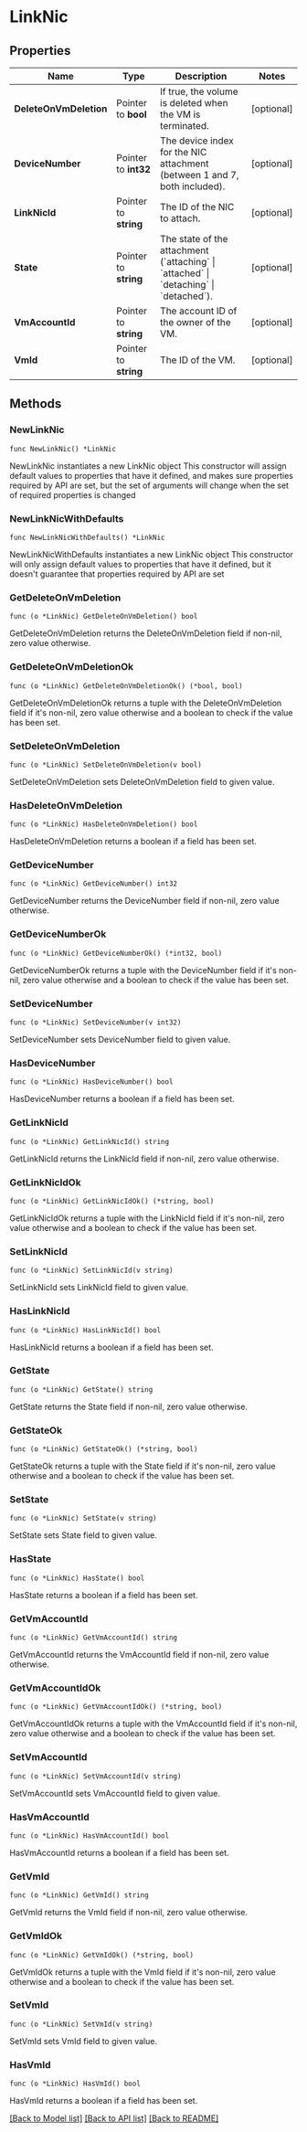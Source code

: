 # LinkNic

## Properties

Name | Type | Description | Notes
------------ | ------------- | ------------- | -------------
**DeleteOnVmDeletion** | Pointer to **bool** | If true, the volume is deleted when the VM is terminated. | [optional] 
**DeviceNumber** | Pointer to **int32** | The device index for the NIC attachment (between 1 and 7, both included). | [optional] 
**LinkNicId** | Pointer to **string** | The ID of the NIC to attach. | [optional] 
**State** | Pointer to **string** | The state of the attachment (&#x60;attaching&#x60; \\| &#x60;attached&#x60; \\| &#x60;detaching&#x60; \\| &#x60;detached&#x60;). | [optional] 
**VmAccountId** | Pointer to **string** | The account ID of the owner of the VM. | [optional] 
**VmId** | Pointer to **string** | The ID of the VM. | [optional] 

## Methods

### NewLinkNic

`func NewLinkNic() *LinkNic`

NewLinkNic instantiates a new LinkNic object
This constructor will assign default values to properties that have it defined,
and makes sure properties required by API are set, but the set of arguments
will change when the set of required properties is changed

### NewLinkNicWithDefaults

`func NewLinkNicWithDefaults() *LinkNic`

NewLinkNicWithDefaults instantiates a new LinkNic object
This constructor will only assign default values to properties that have it defined,
but it doesn't guarantee that properties required by API are set

### GetDeleteOnVmDeletion

`func (o *LinkNic) GetDeleteOnVmDeletion() bool`

GetDeleteOnVmDeletion returns the DeleteOnVmDeletion field if non-nil, zero value otherwise.

### GetDeleteOnVmDeletionOk

`func (o *LinkNic) GetDeleteOnVmDeletionOk() (*bool, bool)`

GetDeleteOnVmDeletionOk returns a tuple with the DeleteOnVmDeletion field if it's non-nil, zero value otherwise
and a boolean to check if the value has been set.

### SetDeleteOnVmDeletion

`func (o *LinkNic) SetDeleteOnVmDeletion(v bool)`

SetDeleteOnVmDeletion sets DeleteOnVmDeletion field to given value.

### HasDeleteOnVmDeletion

`func (o *LinkNic) HasDeleteOnVmDeletion() bool`

HasDeleteOnVmDeletion returns a boolean if a field has been set.

### GetDeviceNumber

`func (o *LinkNic) GetDeviceNumber() int32`

GetDeviceNumber returns the DeviceNumber field if non-nil, zero value otherwise.

### GetDeviceNumberOk

`func (o *LinkNic) GetDeviceNumberOk() (*int32, bool)`

GetDeviceNumberOk returns a tuple with the DeviceNumber field if it's non-nil, zero value otherwise
and a boolean to check if the value has been set.

### SetDeviceNumber

`func (o *LinkNic) SetDeviceNumber(v int32)`

SetDeviceNumber sets DeviceNumber field to given value.

### HasDeviceNumber

`func (o *LinkNic) HasDeviceNumber() bool`

HasDeviceNumber returns a boolean if a field has been set.

### GetLinkNicId

`func (o *LinkNic) GetLinkNicId() string`

GetLinkNicId returns the LinkNicId field if non-nil, zero value otherwise.

### GetLinkNicIdOk

`func (o *LinkNic) GetLinkNicIdOk() (*string, bool)`

GetLinkNicIdOk returns a tuple with the LinkNicId field if it's non-nil, zero value otherwise
and a boolean to check if the value has been set.

### SetLinkNicId

`func (o *LinkNic) SetLinkNicId(v string)`

SetLinkNicId sets LinkNicId field to given value.

### HasLinkNicId

`func (o *LinkNic) HasLinkNicId() bool`

HasLinkNicId returns a boolean if a field has been set.

### GetState

`func (o *LinkNic) GetState() string`

GetState returns the State field if non-nil, zero value otherwise.

### GetStateOk

`func (o *LinkNic) GetStateOk() (*string, bool)`

GetStateOk returns a tuple with the State field if it's non-nil, zero value otherwise
and a boolean to check if the value has been set.

### SetState

`func (o *LinkNic) SetState(v string)`

SetState sets State field to given value.

### HasState

`func (o *LinkNic) HasState() bool`

HasState returns a boolean if a field has been set.

### GetVmAccountId

`func (o *LinkNic) GetVmAccountId() string`

GetVmAccountId returns the VmAccountId field if non-nil, zero value otherwise.

### GetVmAccountIdOk

`func (o *LinkNic) GetVmAccountIdOk() (*string, bool)`

GetVmAccountIdOk returns a tuple with the VmAccountId field if it's non-nil, zero value otherwise
and a boolean to check if the value has been set.

### SetVmAccountId

`func (o *LinkNic) SetVmAccountId(v string)`

SetVmAccountId sets VmAccountId field to given value.

### HasVmAccountId

`func (o *LinkNic) HasVmAccountId() bool`

HasVmAccountId returns a boolean if a field has been set.

### GetVmId

`func (o *LinkNic) GetVmId() string`

GetVmId returns the VmId field if non-nil, zero value otherwise.

### GetVmIdOk

`func (o *LinkNic) GetVmIdOk() (*string, bool)`

GetVmIdOk returns a tuple with the VmId field if it's non-nil, zero value otherwise
and a boolean to check if the value has been set.

### SetVmId

`func (o *LinkNic) SetVmId(v string)`

SetVmId sets VmId field to given value.

### HasVmId

`func (o *LinkNic) HasVmId() bool`

HasVmId returns a boolean if a field has been set.


[[Back to Model list]](../README.md#documentation-for-models) [[Back to API list]](../README.md#documentation-for-api-endpoints) [[Back to README]](../README.md)


